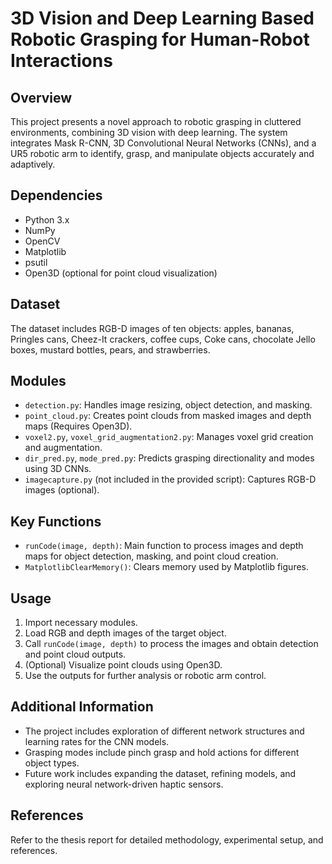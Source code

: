 
# 3D Vision and Deep Learning Based Robotic Grasping for Human-Robot Interactions

## Overview
This project presents a novel approach to robotic grasping in cluttered environments, combining 3D vision with deep learning. The system integrates Mask R-CNN, 3D Convolutional Neural Networks (CNNs), and a UR5 robotic arm to identify, grasp, and manipulate objects accurately and adaptively.

## Dependencies
- Python 3.x
- NumPy
- OpenCV
- Matplotlib
- psutil
- Open3D (optional for point cloud visualization)

## Dataset
The dataset includes RGB-D images of ten objects: apples, bananas, Pringles cans, Cheez-It crackers, coffee cups, Coke cans, chocolate Jello boxes, mustard bottles, pears, and strawberries.

## Modules
- `detection.py`: Handles image resizing, object detection, and masking.
- `point_cloud.py`: Creates point clouds from masked images and depth maps (Requires Open3D).
- `voxel2.py`, `voxel_grid_augmentation2.py`: Manages voxel grid creation and augmentation.
- `dir_pred.py`, `mode_pred.py`: Predicts grasping directionality and modes using 3D CNNs.
- `imagecapture.py` (not included in the provided script): Captures RGB-D images (optional).
  
## Key Functions
- `runCode(image, depth)`: Main function to process images and depth maps for object detection, masking, and point cloud creation.
- `MatplotlibClearMemory()`: Clears memory used by Matplotlib figures.

## Usage
1. Import necessary modules.
2. Load RGB and depth images of the target object.
3. Call `runCode(image, depth)` to process the images and obtain detection and point cloud outputs.
4. (Optional) Visualize point clouds using Open3D.
5. Use the outputs for further analysis or robotic arm control.

## Additional Information
- The project includes exploration of different network structures and learning rates for the CNN models.
- Grasping modes include pinch grasp and hold actions for different object types.
- Future work includes expanding the dataset, refining models, and exploring neural network-driven haptic sensors.

## References
Refer to the thesis report for detailed methodology, experimental setup, and references.
